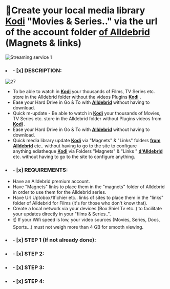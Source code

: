 # 👋Create your local media library **[Kodi](https://kodi.tv/download/)** "Movies & Series.." via the url of the account folder **[of Alldebrid](https://alldebrid.fr/)** (Magnets & links)

![Streaming service 1](https://github.com/victore447/MagnetsAndLinksAlldebridInMultimedia/assets/48101775/0055469a-9784-44cd-aefc-ce0ff0599fde)

### <li>- [x] DESCRIPTION: </li>
![27](https://github.com/victore447/MagnetsAndLinksAlldebridInMultimedia/assets/48101775/c0cb8df7-e32a-45ff-94a4-d7e44b72017b)
 - To be able to watch in **[Kodi](https://kodi.tv/download/)** your thousands of Films, TV Series etc. store in the Alldebrid folder without the videos Plugins **[Kodi](https://kodi.tv/download/)** .
 - Ease your Hard Drive in Go & To with **[Alldebrid](https://alldebrid.fr/)** without having to download.
 - Quick m-update - Be able to watch in **[Kodi](https://kodi.tv/download/)** your thousands of Movies, TV Series etc. store in the Alldebrid folder without Plugins  videos from **[Kodi](https://kodi.tv/download/)** .
 - Ease your Hard Drive in Go & To with **[Alldebrid](https://alldebrid.fr/)** without having to download.
 - Quick media library update **[Kodi](https://kodi.tv/download/)** via "Magnets" & "Links" folders **[from Alldebrid](https://alldebrid.fr/)** etc.. without having to go to the site to configure anything.ediatheque **[Kodi](https://kodi.tv/download/)** via Folders "Magnets" & "Links  " **[d'Alldebrid](https://alldebrid.fr/)** etc. without having to go to the site to configure anything.

### <li>- [x] REQUIREMENTS: </li>
 - Have an Alldebrid premium account.
 - Have "Magnets" links to place them in the "magnets" folder of Alldebrid in order to use them for the Alldebrid series.
 - Have Url Uptobox/1fichier etc.. links of sites to place them in the "links" folder of Alldebrid for Films (it's for those who don't know that).
 - Create a local network via your devices (Box Shiel Tv etc..) to facilitate your updates directly in your "films & Series..".
- ☝️ If your Wifi speed is low, your video sources (Movies, Series, Docs, Sports...) must not weigh more than 4 GB for smooth viewing.


### <li>- [x] STEP 1 (If not already done): </li>

### <li>- [x] STEP 2: </li>

### <li>- [x] STEP 3: </li>

### <li>- [x] STEP 4: </li>

